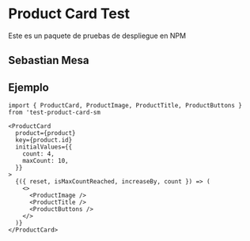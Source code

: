 # Product Card Test

Este es un paquete de pruebas de despliegue en NPM

## Sebastian Mesa

## Ejemplo

```
import { ProductCard, ProductImage, ProductTitle, ProductButtons } from 'test-product-card-sm
```

```
<ProductCard
  product={product}
  key={product.id}
  initialValues={{
    count: 4,
    maxCount: 10,
  }}
>
  {({ reset, isMaxCountReached, increaseBy, count }) => (
    <>
      <ProductImage />
      <ProductTitle />
      <ProductButtons />
    </>
  )}
</ProductCard>
```
